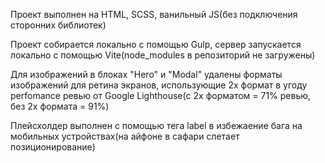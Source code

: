 Проект выполнен на HTML, SCSS, ванильный JS(без подключения сторонних библиотек)

Проект собирается локально с помощью Gulp, сервер запускается локально с помощью Vite(node_modules в репозиторий не загружены)

Для изображений в блоках "Hero" и "Modal" удалены форматы изображений для ретина экранов, использующие 2х формат в угоду perfomance ревью от Google Lighthouse(с 2х форматом = 71% ревью, без 2х формата = 91%)

Плейсхолдер выполнен с помощью тега label в избежаение бага на мобильных устройствах(на айфоне в сафари слетает позиционирование)